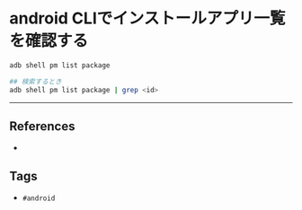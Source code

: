 # android CLIでインストールアプリ一覧を確認する
```sh
adb shell pm list package

## 検索するとき
adb shell pm list package | grep <id>
```

---
## References
- 

## Tags
- `#android` 